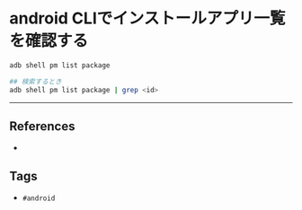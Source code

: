 # android CLIでインストールアプリ一覧を確認する
```sh
adb shell pm list package

## 検索するとき
adb shell pm list package | grep <id>
```

---
## References
- 

## Tags
- `#android` 